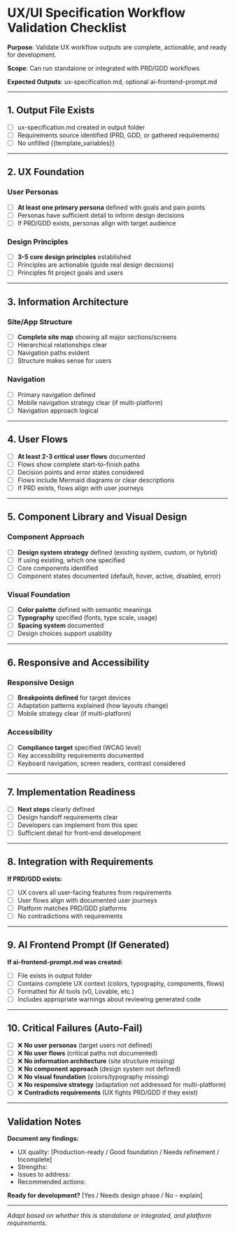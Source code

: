 # UX/UI Specification Workflow Validation Checklist

**Purpose**: Validate UX workflow outputs are complete, actionable, and ready
for development.

**Scope**: Can run standalone or integrated with PRD/GDD workflows

**Expected Outputs**: ux-specification.md, optional ai-frontend-prompt.md

---

## 1. Output File Exists

- [ ] ux-specification.md created in output folder
- [ ] Requirements source identified (PRD, GDD, or gathered requirements)
- [ ] No unfilled {{template_variables}}

---

## 2. UX Foundation

### User Personas

- [ ] **At least one primary persona** defined with goals and pain points
- [ ] Personas have sufficient detail to inform design decisions
- [ ] If PRD/GDD exists, personas align with target audience

### Design Principles

- [ ] **3-5 core design principles** established
- [ ] Principles are actionable (guide real design decisions)
- [ ] Principles fit project goals and users

---

## 3. Information Architecture

### Site/App Structure

- [ ] **Complete site map** showing all major sections/screens
- [ ] Hierarchical relationships clear
- [ ] Navigation paths evident
- [ ] Structure makes sense for users

### Navigation

- [ ] Primary navigation defined
- [ ] Mobile navigation strategy clear (if multi-platform)
- [ ] Navigation approach logical

---

## 4. User Flows

- [ ] **At least 2-3 critical user flows** documented
- [ ] Flows show complete start-to-finish paths
- [ ] Decision points and error states considered
- [ ] Flows include Mermaid diagrams or clear descriptions
- [ ] If PRD exists, flows align with user journeys

---

## 5. Component Library and Visual Design

### Component Approach

- [ ] **Design system strategy** defined (existing system, custom, or hybrid)
- [ ] If using existing, which one specified
- [ ] Core components identified
- [ ] Component states documented (default, hover, active, disabled, error)

### Visual Foundation

- [ ] **Color palette** defined with semantic meanings
- [ ] **Typography** specified (fonts, type scale, usage)
- [ ] **Spacing system** documented
- [ ] Design choices support usability

---

## 6. Responsive and Accessibility

### Responsive Design

- [ ] **Breakpoints defined** for target devices
- [ ] Adaptation patterns explained (how layouts change)
- [ ] Mobile strategy clear (if multi-platform)

### Accessibility

- [ ] **Compliance target** specified (WCAG level)
- [ ] Key accessibility requirements documented
- [ ] Keyboard navigation, screen readers, contrast considered

---

## 7. Implementation Readiness

- [ ] **Next steps** clearly defined
- [ ] Design handoff requirements clear
- [ ] Developers can implement from this spec
- [ ] Sufficient detail for front-end development

---

## 8. Integration with Requirements

**If PRD/GDD exists:**

- [ ] UX covers all user-facing features from requirements
- [ ] User flows align with documented user journeys
- [ ] Platform matches PRD/GDD platforms
- [ ] No contradictions with requirements

---

## 9. AI Frontend Prompt (If Generated)

**If ai-frontend-prompt.md was created:**

- [ ] File exists in output folder
- [ ] Contains complete UX context (colors, typography, components, flows)
- [ ] Formatted for AI tools (v0, Lovable, etc.)
- [ ] Includes appropriate warnings about reviewing generated code

---

## 10. Critical Failures (Auto-Fail)

- [ ] ❌ **No user personas** (target users not defined)
- [ ] ❌ **No user flows** (critical paths not documented)
- [ ] ❌ **No information architecture** (site structure missing)
- [ ] ❌ **No component approach** (design system not defined)
- [ ] ❌ **No visual foundation** (colors/typography missing)
- [ ] ❌ **No responsive strategy** (adaptation not addressed for
      multi-platform)
- [ ] ❌ **Contradicts requirements** (UX fights PRD/GDD if they exist)

---

## Validation Notes

**Document any findings:**

- UX quality: [Production-ready / Good foundation / Needs refinement /
  Incomplete]
- Strengths:
- Issues to address:
- Recommended actions:

**Ready for development?** [Yes / Needs design phase / No - explain]

---

_Adapt based on whether this is standalone or integrated, and platform
requirements._
